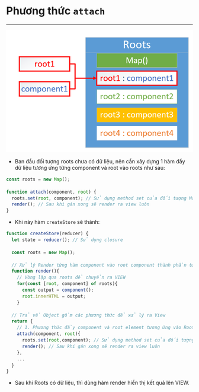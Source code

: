 # Phương thức `attach`
---

![Phương thức attach](../images/attach.png 'Phương thức attach')

- Ban đầu đối tượng roots chưa có dữ liệu, nên cần xây dựng 1 hàm đẩy dữ liệu tương ứng từng component và root vào roots như sau:

```js
const roots = new Map();

function attach(component, root) {
  roots.set(root, component); // Sử dụng method set của đối tượng Map()
  render(); // Sau khi gán xong sẽ render ra view luôn
}
```

- Khi này hàm `createStore` sẽ thành:

```js
function createStore(reducer) {
  let state = reducer(); // Sử dụng closure

  const roots = new Map();

  // Xử lý Render từng hàm component vào root component thành phần tương ứng
  function render(){
    // Vòng lặp qua roots để chuyển ra VIEW
    for(const [root, component] of roots){
      const output = component();
      root.innerHTML = output;
    }

  // Trả về Object gồm các phương thức để xử lý ra View
  return {
    // 1. Phương thức đẩy component và root element tương ứng vào Roots
    attach(component, root){
      roots.set(root,component); // Sử dụng method set của đối tượng Map()
      render(); // Sau khi gán xong sẽ render ra view luôn
    },
    ...
  }
}
```
- Sau khi Roots có dữ liệu, thì dùng hàm render hiển thị kết quả lên VIEW.
